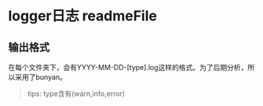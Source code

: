 # logger日志 readmeFile

## 输出格式
在每个文件夹下，会有YYYY-MM-DD-[type].log这样的格式。为了后期分析，所以采用了bunyan。
> tips: type含有(warn,info,error)
